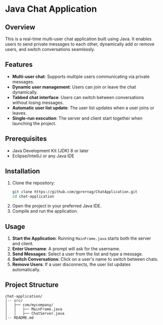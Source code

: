 # Java Chat Application

## Overview
This is a real-time multi-user chat application built using Java. It enables users to send private messages to each other, dynamically add or remove users, and switch conversations seamlessly.

## Features
- **Multi-user chat**: Supports multiple users communicating via private messages.
- **Dynamic user management**: Users can join or leave the chat dynamically.
- **Tabbed chat interface**: Users can switch between conversations without losing messages.
- **Automatic user list update**: The user list updates when a user joins or leaves.
- **Single-run execution**: The server and client start together when launching the project.

## Prerequisites
- Java Development Kit (JDK) 8 or later
- Eclipse/IntelliJ or any Java IDE

## Installation
1. Clone the repository:
   ```sh
   git clone https://github.com/gprernag/ChatApplication.git
   cd chat-application
   ```
2. Open the project in your preferred Java IDE.
3. Compile and run the application.

## Usage
1. **Start the Application**: Running `MainFrame.java` starts both the server and client.
2. **Enter Username**: A prompt will ask for the username.
3. **Send Messages**: Select a user from the list and type a message.
4. **Switch Conversations**: Click on a user's name to switch between chats.
5. **Remove Users**: If a user disconnects, the user list updates automatically.

## Project Structure
```
chat-application/
│-- src/
│   ├── com/mycompany/
│   │   ├── MainFrame.java
│   │   ├── ChatServer.java
│-- README.md
```



